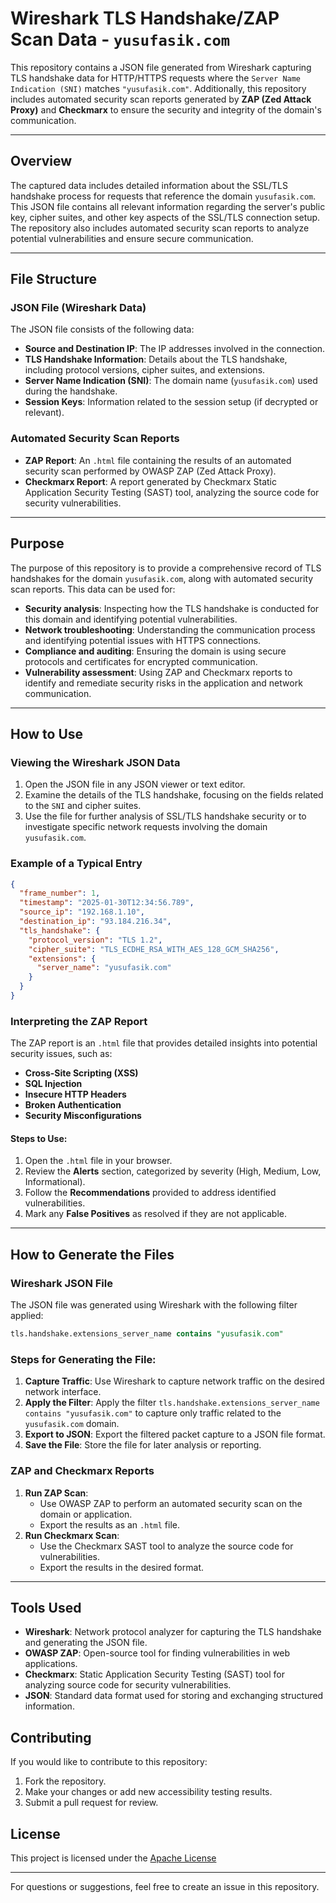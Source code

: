 # Wireshark TLS Handshake/ZAP Scan Data - `yusufasik.com`

This repository contains a JSON file generated from Wireshark capturing TLS handshake data for HTTP/HTTPS requests where the `Server Name Indication (SNI)` matches `"yusufasik.com"`. Additionally, this repository includes automated security scan reports generated by **ZAP (Zed Attack Proxy)** and **Checkmarx** to ensure the security and integrity of the domain's communication.

---

## Overview

The captured data includes detailed information about the SSL/TLS handshake process for requests that reference the domain `yusufasik.com`. This JSON file contains all relevant information regarding the server's public key, cipher suites, and other key aspects of the SSL/TLS connection setup. The repository also includes automated security scan reports to analyze potential vulnerabilities and ensure secure communication.

---

## File Structure

### JSON File (Wireshark Data)
The JSON file consists of the following data:

- **Source and Destination IP**: The IP addresses involved in the connection.
- **TLS Handshake Information**: Details about the TLS handshake, including protocol versions, cipher suites, and extensions.
- **Server Name Indication (SNI)**: The domain name (`yusufasik.com`) used during the handshake.
- **Session Keys**: Information related to the session setup (if decrypted or relevant).

### Automated Security Scan Reports
- **ZAP Report**: An `.html` file containing the results of an automated security scan performed by OWASP ZAP (Zed Attack Proxy).
- **Checkmarx Report**: A report generated by Checkmarx Static Application Security Testing (SAST) tool, analyzing the source code for security vulnerabilities.

---

## Purpose

The purpose of this repository is to provide a comprehensive record of TLS handshakes for the domain `yusufasik.com`, along with automated security scan reports. This data can be used for:

- **Security analysis**: Inspecting how the TLS handshake is conducted for this domain and identifying potential vulnerabilities.
- **Network troubleshooting**: Understanding the communication process and identifying potential issues with HTTPS connections.
- **Compliance and auditing**: Ensuring the domain is using secure protocols and certificates for encrypted communication.
- **Vulnerability assessment**: Using ZAP and Checkmarx reports to identify and remediate security risks in the application and network communication.

---

## How to Use

### Viewing the Wireshark JSON Data
1. Open the JSON file in any JSON viewer or text editor.
2. Examine the details of the TLS handshake, focusing on the fields related to the `SNI` and cipher suites.
3. Use the file for further analysis of SSL/TLS handshake security or to investigate specific network requests involving the domain `yusufasik.com`.

### Example of a Typical Entry

```json
{
  "frame_number": 1,
  "timestamp": "2025-01-30T12:34:56.789",
  "source_ip": "192.168.1.10",
  "destination_ip": "93.184.216.34",
  "tls_handshake": {
    "protocol_version": "TLS 1.2",
    "cipher_suite": "TLS_ECDHE_RSA_WITH_AES_128_GCM_SHA256",
    "extensions": {
      "server_name": "yusufasik.com"
    }
  }
}
```

### Interpreting the ZAP Report
The ZAP report is an `.html` file that provides detailed insights into potential security issues, such as:
- **Cross-Site Scripting (XSS)**
- **SQL Injection**
- **Insecure HTTP Headers**
- **Broken Authentication**
- **Security Misconfigurations**

#### Steps to Use:
1. Open the `.html` file in your browser.
2. Review the **Alerts** section, categorized by severity (High, Medium, Low, Informational).
3. Follow the **Recommendations** provided to address identified vulnerabilities.
4. Mark any **False Positives** as resolved if they are not applicable.

---

## How to Generate the Files

### Wireshark JSON File
The JSON file was generated using Wireshark with the following filter applied:

```sql
tls.handshake.extensions_server_name contains "yusufasik.com"
```

### Steps for Generating the File:
1. **Capture Traffic**: Use Wireshark to capture network traffic on the desired network interface.
2. **Apply the Filter**: Apply the filter `tls.handshake.extensions_server_name contains "yusufasik.com"` to capture only traffic related to the `yusufasik.com` domain.
3. **Export to JSON**: Export the filtered packet capture to a JSON file format.
4. **Save the File**: Store the file for later analysis or reporting.

### ZAP and Checkmarx Reports
1. **Run ZAP Scan**:
   - Use OWASP ZAP to perform an automated security scan on the domain or application.
   - Export the results as an `.html` file.
2. **Run Checkmarx Scan**:
   - Use the Checkmarx SAST tool to analyze the source code for vulnerabilities.
   - Export the results in the desired format.

---

## Tools Used
- **Wireshark**: Network protocol analyzer for capturing the TLS handshake and generating the JSON file.
- **OWASP ZAP**: Open-source tool for finding vulnerabilities in web applications.
- **Checkmarx**: Static Application Security Testing (SAST) tool for analyzing source code for security vulnerabilities.
- **JSON**: Standard data format used for storing and exchanging structured information.

## Contributing

If you would like to contribute to this repository:

1. Fork the repository.
2. Make your changes or add new accessibility testing results.
3. Submit a pull request for review.

## License
This project is licensed under the [Apache License](LICENSE) 

---

For questions or suggestions, feel free to create an issue in this repository.

